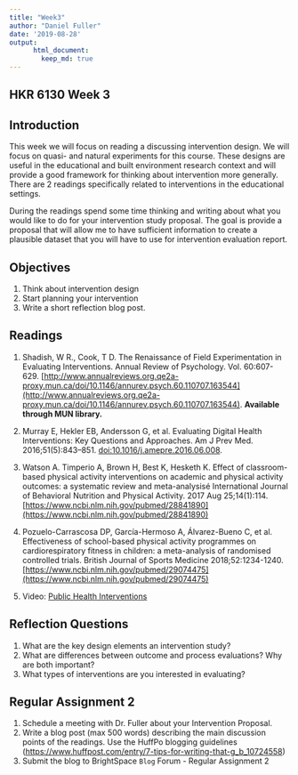 ```yaml
---
title: "Week3"
author: "Daniel Fuller"
date: '2019-08-28'
output:
      html_document:
        keep_md: true
---
```




## HKR 6130 Week 3  

## Introduction

This week we will focus on reading a discussing intervention design. We will focus on quasi- and natural experiments for this course. These designs are useful in the educational and built environment research context and will provide a good framework for thinking about intervention more generally. There are 2 readings specifically related to interventions in the educational settings. 

During the readings spend some time thinking and writing about what you would like to do for your intervention study proposal. The goal is provide a proposal that will allow me to have sufficient information to create a plausible dataset that you will have to use for intervention evaluation report. 

## Objectives  

1. Think about intervention design
2. Start planning your intervention
3. Write a short reflection blog post.  

## Readings 

1. Shadish, W R., Cook, T D. The Renaissance of Field Experimentation in Evaluating Interventions. Annual Review of Psychology. Vol. 60:607-629. [http://www.annualreviews.org.qe2a-proxy.mun.ca/doi/10.1146/annurev.psych.60.110707.163544](http://www.annualreviews.org.qe2a-proxy.mun.ca/doi/10.1146/annurev.psych.60.110707.163544). **Available through MUN library.**

2. Murray E, Hekler EB, Andersson G, et al. Evaluating Digital Health Interventions: Key Questions and Approaches. Am J Prev Med. 2016;51(5):843–851. [doi:10.1016/j.amepre.2016.06.008](https://www.ncbi.nlm.nih.gov/pmc/articles/PMC5324832).

3. Watson  A. Timperio A, Brown H, Best K, Hesketh K. Effect of classroom-based physical activity interventions on academic and physical activity outcomes: a systematic review and meta-analysisé International Journal of Behavioral Nutrition and Physical Activity. 2017 Aug 25;14(1):114. [https://www.ncbi.nlm.nih.gov/pubmed/28841890](https://www.ncbi.nlm.nih.gov/pubmed/28841890)

4.  Pozuelo-Carrascosa DP, García-Hermoso A, Álvarez-Bueno C, et al. Effectiveness of school-based physical activity programmes on cardiorespiratory fitness in children: a meta-analysis of randomised controlled trials. British Journal of Sports Medicine 2018;52:1234-1240. [https://www.ncbi.nlm.nih.gov/pubmed/29074475](https://www.ncbi.nlm.nih.gov/pubmed/29074475)

5. Video: [Public Health Interventions](https://www.youtube.com/watch?v=PnCG-horPPw)

## Reflection Questions

1. What are the key design elements an intervention study?
2. What are differences between outcome and process evaluations? Why are both important? 
3. What types of interventions are you interested in evaluating? 

## Regular Assignment 2

1. Schedule a meeting with Dr. Fuller about your Intervention Proposal.
2. Write a blog post (max 500 words) describing the main discussion points of the readings. Use the HuffPo blogging guidelines (https://www.huffpost.com/entry/7-tips-for-writing-that-g_b_10724558) 
3. Submit the blog to BrightSpace `Blog` Forum - Regular Assignment 2
